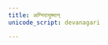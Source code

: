 ```yaml
---
title: अग्निरायुष्मान्
unicode_script: devanagari

---
```


<div class="js_include" url="/vedAH_yajuH/taittirIyam/sUtram/ApastambaH/gRhyam/ekAgnikANDam/prakIrNam/agnirAyuShmAn/"  newLevelForH1="2" includeTitle="false"> </div>  

